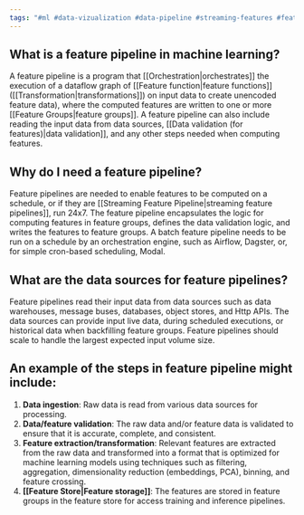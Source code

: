 ```yaml
---
tags: "#ml #data-vizualization #data-pipeline #streaming-features #feature-group #feature-pipeline #feature-validation #transformation"
---
```

## What is a feature pipeline in machine learning?

A feature pipeline is a program that [[Orchestration|orchestrates]] the execution of a dataflow graph of [[Feature function|feature functions]] ([[Transformation|transformations]]) on input data to create unencoded feature data), where the computed features are written to one or more [[Feature Groups|feature groups]]. A feature pipeline can also include reading the input data from data sources, [[Data validation (for features)|data validation]], and any other steps needed when computing features.

## Why do I need a feature pipeline?
Feature pipelines are needed to enable features to be computed on a schedule, or if they are [[Streaming Feature Pipeline|streaming feature pipelines]], run 24x7. The feature pipeline encapsulates the logic for computing features in feature groups, defines the data validation logic, and writes the features to feature groups. A batch feature pipeline needs to be run on a schedule by an orchestration engine, such as Airflow, Dagster, or, for simple cron-based scheduling, Modal.

## What are the data sources for feature pipelines?
Feature pipelines read their input data from data sources such as data warehouses, message buses, databases, object stores, and Http APIs. The data sources can provide input live data, during scheduled executions, or historical data when backfilling feature groups. Feature pipelines should scale to handle the largest expected input volume size.

## An example of the steps in feature pipeline might include:
1. **Data ingestion**: Raw data is read from various data sources for processing.
2. **Data/feature validation**: The raw data and/or feature data is validated to ensure that it is accurate, complete, and consistent.
3. **Feature extraction/transformation**: Relevant features are extracted from the raw data and transformed into a format that is optimized for machine learning models using techniques such as filtering, aggregation, dimensionality reduction (embeddings, PCA), binning, and feature crossing.
4. **[[Feature Store|Feature storage]]**: The features are stored in feature groups in the feature store for access training and inference pipelines.